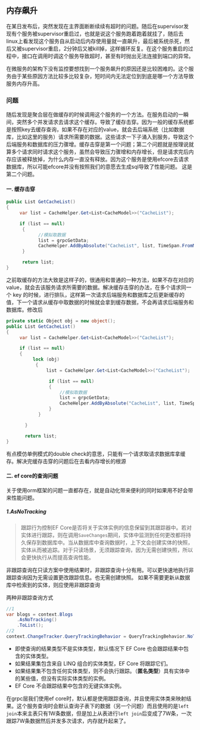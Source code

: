 ## 内存飙升

在某日发布后，突然发现在主界面断断续续有超时的问题。随后在supervisor发现有个服务被supervisor重启过，也就是说这个服务跑着跑着就挂了，随后去linux上看发现这个服务自从启动后内存使用量就一直飙升，最后被系统杀死，然后又被supervisor重启，2分钟后又被kill掉，这样循环反复。在这个服务重启的过程中，接口在调用时调这个服务导致超时，甚至有时抛出无法连接到端口的异常。

在微服务的架构下没有监控要想找到一个服务飙升的原因还是比较困难的。这个服务由于某些原因方法比较多比较复杂，短时间内无法定位到到底是哪一个方法导致服务内存升高。

### 问题

随后发现是聚合层在做缓存的时候调用这个服务的一个方法。在服务启动的一瞬间，突然多个并发请求去请求这个缓存。导致了缓存击穿。因为一般的缓存系统都是按照key去缓存查询，如果不存在对应的value，就会去后端系统（比如数据库，比如这里的服务）请求所需要的数据。这些请求一下子涌入到服务，导致这个后端服务和数据库的压力骤增。缓存击穿是第一个问题；第二个问题就是按理说就算多个请求同时请求这个服务，虽然会导致压力骤增和内存增长，但是请求完后内存应该被释放掉，为什么内存一直没有释放。因为这个服务是使用efcore去请求数据库，所以可能efcore并没有按照我们的意愿去生成sql导致了性能问题。 这是第二个问题。

#### 一. 缓存击穿

```c#
public List GetCacheList()
{
     var list = CacheHelper.Get<List<CacheModel>>("CacheList");

     if (list == null)
      {
            //模拟取数据
			list = grpcGetData;
            CacheHelper.AddByAbsolute("CacheList", list, TimeSpan.FromMinutes(5));
      }

      return list;
}

```

之前取缓存的方法大致是这样子的，很通用和普通的一种方法，如果不存在对应的value，就会去该服务请求所需要的数据。解决缓存击穿的办法，在多个请求同一个 key 的时候，进行排队，这样第一次请求后端服务和数据库之后更新缓存的值，下一个请求从缓存中取数据的时候就会拿到缓存数据，不会再请求后端服务和数据库。修改后

```c#
private static Object obj = new object();
public List GetCacheList()
{
     var list = CacheHelper.Get<List<CacheModel>>("CacheList");

     if (list == null)
     {
          lock (obj)
           {
               list = CacheHelper.Get<List<CacheModel>>("CacheList");

                if (list == null)
                {
                    //模拟取数据
					list = grpcGetData;
                    CacheHelper.AddByAbsolute("CacheList", list, TimeSpan.FromSeconds(cacheFromSeconds));
                }
            }

       }

       return list;
}
```

有点模仿单例模式的double check的意思，只能有一个请求取请求数据库拿缓存。解决完缓存击穿的问题后在去看内存增长的根源

#### 二. ef core的查询问题

关于使用orm框架的问题一直都存在，就是自动化带来便利的同时如果用不好会带来性能问题。

##### 1.AsNoTracking

> 跟踪行为控制EF Core是否将关于实体实例的信息保留到其跟踪器中。若对实体进行跟踪，则在调用`SaveChanges`期间，实体中监测到任何更改都将持久保存到数据库中。当从数据库中查询数据时，上下文会创建实体的快照，实体从而被追踪。对于只读场景，无须跟踪查询，因为无需创建快照，所以会更快执行从而提高查询性能。

非跟踪查询在只读方案中使用结果时，非跟踪查询十分有用。可以更快速地执行非跟踪查询因为无需设置更改跟踪信息。也无需创建快照。 如果不需要更新从数据库中检索到的实体，则应使用非跟踪查询

两种非跟踪查询方式

```c#
//1
var blogs = context.Blogs
    .AsNoTracking()
    .ToList();
//2   
context.ChangeTracker.QueryTrackingBehavior = QueryTrackingBehavior.NoTracking;
```

* 即使查询的结果类型不是实体类型，默认情况下 EF Core 也会跟踪结果中包含的实体类型。
* 如果结果集包含来自 LINQ 组合的实体类型，EF Core 将跟踪它们。
* 如果结果集不包含任何实体类型，则不会执行跟踪。（**匿名类型**）具有实体中的某些值，但没有实际实体类型的实例。
* EF Core 不会跟踪结果中包含的无键实体实例。

在grpc层我们使用ef core时，默认都是使用跟踪查询，并且使用实体类来映射结果。这个服务查询时会默认查询子表下的数据（另一个问题）而且使用的是`left join`本来主表只有1W条数据，但是加上从表进行`left join`后变成了7W条，一次跟踪7W条数据然后并发多次请求，内存就升起来了。

